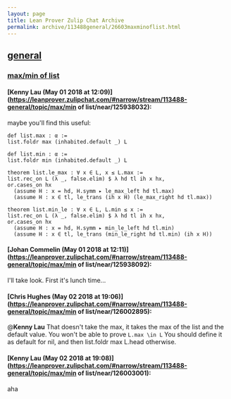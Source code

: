 ```yaml
---
layout: page
title: Lean Prover Zulip Chat Archive 
permalink: archive/113488general/26603maxminoflist.html
---
```


## [general](index.html)
### [max/min of list](26603maxminoflist.html)

#### [Kenny Lau (May 01 2018 at 12:09)](https://leanprover.zulipchat.com/#narrow/stream/113488-general/topic/max/min of list/near/125938032):
maybe you'll find this useful:
```lean
def list.max : α :=
list.foldr max (inhabited.default _) L

def list.min : α :=
list.foldr min (inhabited.default _) L

theorem list.le_max : ∀ x ∈ L, x ≤ L.max :=
list.rec_on L (λ _, false.elim) $ λ hd tl ih x hx,
or.cases_on hx
  (assume H : x = hd, H.symm ▸ le_max_left hd tl.max)
  (assume H : x ∈ tl, le_trans (ih x H) (le_max_right hd tl.max))

theorem list.min_le : ∀ x ∈ L, L.min ≤ x :=
list.rec_on L (λ _, false.elim) $ λ hd tl ih x hx,
or.cases_on hx
  (assume H : x = hd, H.symm ▸ min_le_left hd tl.min)
  (assume H : x ∈ tl, le_trans (min_le_right hd tl.min) (ih x H))
```

#### [Johan Commelin (May 01 2018 at 12:11)](https://leanprover.zulipchat.com/#narrow/stream/113488-general/topic/max/min of list/near/125938092):
I'll take look. First it's lunch time...

#### [Chris Hughes (May 02 2018 at 19:06)](https://leanprover.zulipchat.com/#narrow/stream/113488-general/topic/max/min of list/near/126002895):
@**Kenny Lau**  That doesn't take the max, it takes the max of the list and the default value. You won't be able to prove `L.max \in L` You should define it as default for nil, and then list.foldr max L.head otherwise.

#### [Kenny Lau (May 02 2018 at 19:08)](https://leanprover.zulipchat.com/#narrow/stream/113488-general/topic/max/min of list/near/126003001):
aha

